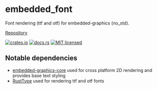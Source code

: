 # embedded_font

Font rendering (ttf and otf) for embedded-graphics (no_std).

<a href="TODO">Repository</a>

[![crates.io](https://img.shields.io/badge/crates.io-0.1.1-orange.svg)](https://crates.io/crates/embedded-ttf)
[![docs.rs](https://img.shields.io/badge/docs-0.1.1-blue.svg)](https://docs.rs/embedded-ttf/0.2.0/embedded-ttf/)
[![MIT licensed](https://img.shields.io/badge/license-MIT-blue.svg)](./LICENSE)

## Notable dependencies

* [embedded-graphics-core](https://github.com/embedded-graphics/embedded-graphics) used for cross platform 2D rendering and provides base text styling
* [RustType](https://gitlab.redox-os.org/redox-os/rusttype) used for rendering ttf and otf fonts

